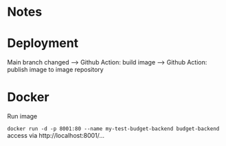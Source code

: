 # Notes

# Deployment

Main branch changed
--> Github Action: build image
--> Github Action: publish image to image repository

# Docker

Run image

 `docker run -d -p 8001:80 --name my-test-budget-backend budget-backend`
 access via http://localhost:8001/...
